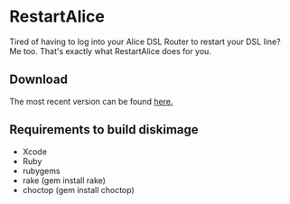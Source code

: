 # RestartAlice

Tired of having to log into your Alice DSL Router to restart your DSL line? Me too. That's exactly what RestartAlice does for you.

## Download

The most recent version can be found [here.](http://applications.huesler-informatik.ch/downloads/RestartAlice)

## Requirements to build diskimage

* Xcode
* Ruby
* rubygems
* rake (gem install rake)
* choctop (gem install choctop)